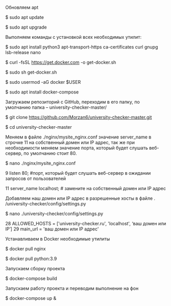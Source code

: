 
Обновляем apt

$ sudo apt update

$ sudo apt upgrade

Выполняем команды с установкой всех необходимых утилит:


$ sudo apt install python3 apt-transport-https  ca-certificates  curl  gnupg  lsb-release nano

$ curl -fsSL https://get.docker.com -o get-docker.sh

$ sudo sh get-docker.sh

$ sudo usermod -aG docker $USER

$ sudo apt install docker-compose


Загружаем репозиторий с GitHub, переходим в его папку, по умолчанию папка – university-checker-master/

$ git clone https://github.com/Morzan6/university-checker-master.git

$ cd university-checker-master


Меняем в файле ./nginx/mysite_nginx.conf значение server_name в строчке 11 на собственный домен или IP адрес, так же при необходимости меняем значение порта, который будет слушать веб-сервер, по умолчанию стоит 80.


$ nano ./nginx/mysite_nginx.conf

9      listen     80;  #порт, который будет слушать веб-сервер в ожидании запросов от пользователей

11    server_name     localhost; # замените на собственный домен или IP адрес

 
Добавляем наш домен или IP адрес в разрешенные хосты в файле . /university-checker/config/settings.py

$ nano ./university-checker/config/settings.py


28    ALLOWED_HOSTS = ['university-checker.ru', 'localhost', ‘ваш домен или IP’]
29    main_url = 'ваш домен или IP адрес'


Устанавливаем в Docker необходимые утилиты

$ docker pull nginx

$ docker pull python:3.9


Запускаем сборку проекта

$ docker-compose build

Запускаем работу проекта и переводим выполнение на фон

$ docker-compose up &
